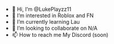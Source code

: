 - 👋 Hi, I’m @LukePlayzz11
- 👀 I’m interested in Roblox and FN
- 🌱 I’m currently learning Lau
- 💞️ I’m looking to collaborate on N/A
- 📫 How to reach me My Discord (soon)

